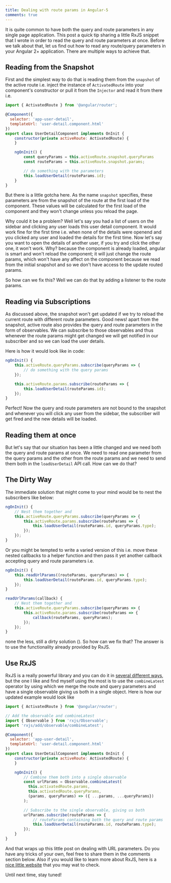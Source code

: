 ```yaml
---
title: Dealing with route params in Angular-5
comments: true
---
```


It is quite common to have both the query and route parameters in any single page application. This post a quick tip sharing a little RxJS snippet that I wrote in order to read the query and route parameters at once. Before we talk about that, let us find out how to read any route/query parameters in your Angular 2+ application. There are multiple ways to achieve that. 

## Reading from the Snapshot

First and the simplest way to do that is reading them from the `snapshot` of the active route i.e. inject the instance of `ActivatedRoute` into your component's constructor or pull it from the `Injector` and read it from there i.e.

```javascript
import { ActivatedRoute } from '@angular/router';

@Component({
  selector: 'app-user-detail',
  templateUrl: 'user-detail.component.html'
})
export class UserDetailComponent implements OnInit {
    constructor(private activeRoute: ActivatedRoute) {
    }

    ngOnInit() {
        const queryParams = this.activeRoute.snapshot.queryParams
        const routeParams = this.activeRoute.snapshot.params;

        // do something with the parameters
        this.loadUserDetail(routeParams.id);
    }
}
```
But there is a little gotcha here. As the name `snapshot` specifies, these parameters are from the snapshot of the route at the first load of the component. These values will be calculated for the first load of the component and they won't change unless you reload the page.

Why could it be a problem? Well let's say you had a list of users on the sidebar and clicking any user loads this user detail component. It would work fine for the first time i.e. when none of the details were openend and you clicked any user and loaded the details for the first time. Now let's say you want to open the details of another user, if you try and click the other one, it won't work. Why? because the component is already loaded, angular is smart and won't reload the component; it will just change the route params, which won't have any affect on the component because we read from the initial snapshot and so we don't have access to the update routed params. 

So how can we fix this? Well we can do that by adding a listener to the route params.

## Reading via Subscriptions

As discussed above, the snapshot won't get updated if we try to reload the current route with different route parameters. Good news! apart from the snapshot, active route also provides the query and route parameters in the form of observables. We can subscribe to those observables and thus whenever the route params might get changed we will get notified in our subscriber and so we can load the user details. 

Here is how it would look like in code:

```javascript
ngOnInit() {
	this.activeRoute.queryParams.subscribe(queryParams => {
		// do something with the query params
	});

	this.activeRoute.params.subscribe(routeParams => {
		this.loadUserDetail(routeParams.id);
	});
}
```

Perfect! Now the query and route parameters are not bound to the snapshot and whenever you will click any user from the sidebar, the subscriber will get fired and the new details will be loaded.

## Reading them at once

But let's say that our situation has been a little changed and we need both the query and route params at once. We need to read one parameter from the query params and the other from the route params and we need to send them both in the `loadUserDetail` API call. How can we do that? 

## The Dirty Way

The immediate solution that might come to your mind would be to nest the subscribers like below:

```javascript
ngOnInit() {
	// Nest them together and
	this.activeRoute.queryParams.subscribe(queryParams => {
		this.activeRoute.params.subscribe(routeParams => {
			this.loadUserDetail(routeParams.id, queryParams.type);
		});
	});
}
```

Or you might be tempted to write a varied version of this i.e. move these nested callbacks to a helper function and then pass it yet another callback accepting query and route parameters i.e.

```javascript
ngOnInit() {
	this.readUrlParams((routeParams, queryParams) => {
		this.loadUserDetail(routeParams.id, queryParams.type);
	});
}

readUrlParams(callback) {
	// Nest them together and
	this.activeRoute.queryParams.subscribe(queryParams => {
		this.activeRoute.params.subscribe(routeParams => {
			callback(routeParams, queryParams);
		});
	});
}
```

none the less, still a dirty solution (). So how can we fix that? The answer is to use the functionality already provided by RxJS.

## Use RxJS

RxJS is a really powerful library and you can do it in [several different ways](https://www.learnrxjs.io/operators/combination/), but the one I like and find myself using the most is to use the `combineLatest` operator by using which we merge the route and query parameters and have a single observable giving us both in a single object. Here is how our updated example would look like

```javascript
import { ActivatedRoute } from '@angular/router';

// Add the observable and combineLatest
import { Observable } from 'rxjs/Observable';
import 'rxjs/add/observable/combineLatest';

@Component({
  selector: 'app-user-detail',
  templateUrl: 'user-detail.component.html'
})
export class UserDetailComponent implements OnInit {
    constructor(private activeRoute: ActivatedRoute) {
    }

    ngOnInit() {
    	// Combine them both into a single observable
        const urlParams = Observable.combineLatest(
	      this.activatedRoute.params,
	      this.activatedRoute.queryParams,
	      (params, queryParams) => ({ ...params, ...queryParams})
	    );

	    // Subscribe to the single observable, giving us both
	    urlParams.subscribe(routeParams => {
	    	// routeParams containing both the query and route params
        	this.loadUserDetail(routeParams.id, routeParams.type);
	    });
    }
}
```

And that wraps up this little post on dealing with URL parameters. Do you have any tricks of your own, feel free to share them in the comments section below. Also if you would like to learn more about RxJS, here is a [nice little website](https://www.learnrxjs.io) that you may wat to check. 

Until next time, stay tuned!






